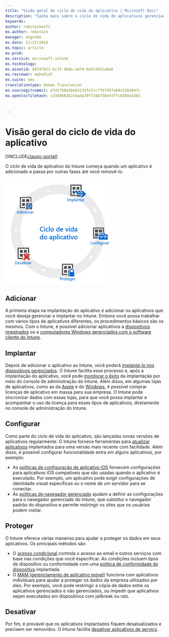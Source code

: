 ```yaml
---
title: "Visão geral do ciclo de vida do aplicativo | Microsoft Docs"
description: "Saiba mais sobre o ciclo de vida de aplicativos gerenciados pelo Intune, desde sua adição até sua eventual aposentadoria."
keywords: 
author: robstackmsft
ms.author: robstack
manager: angrobe
ms.date: 12/27/2016
ms.topic: article
ms.prod: 
ms.service: microsoft-intune
ms.technology: 
ms.assetid: 60347012-bc3f-4b9a-a4f4-6d3c5021a6e6
ms.reviewer: mghadial
ms.suite: ems
translationtype: Human Translation
ms.sourcegitcommit: e7d1760a10e63233fe7cc7f6fd57a68c5283647c
ms.openlocfilehash: c3394663b234ada70f724b750dfdffc8369cb203


---
```


# <a name="overview-of-the-app-lifecycle"></a>Visão geral do ciclo de vida do aplicativo

[!INCLUDE[classic-portal](../includes/classic-portal.md)]

O ciclo de vida de aplicativo do Intune começa quando um aplicativo é adicionado e passa por outras fases até você removê-lo.

![O ciclo de vida do aplicativo](./media/app-lifecycle.png "o ciclo de vida do aplicativo do Intune")

## <a name="add"></a>Adicionar

A primeira etapa na implantação do aplicativo é adicionar os aplicativos que você deseja gerenciar e implantar no Intune. Embora você possa trabalhar com vários tipos de aplicativos diferentes, os procedimentos básicos são os mesmos. Com o Intune, é possível adicionar aplicativos a [dispositivos registrados](add-apps-for-mobile-devices-in-microsoft-intune.md) ou a [computadores Windows gerenciados com o software cliente do Intune](add-apps-for-windows-pcs-in-microsoft-intune.md).

## <a name="deploy"></a>Implantar

Depois de adicionar o aplicativo ao Intune, você poderá [implantá-lo nos dispositivos gerenciados](deploy-apps.md). O Intune facilita esse processo e, após a implantação do aplicativo, você pode [monitorar o êxito](monitor-apps-in-microsoft-intune.md) da implantação por meio do console de administração do Intune. Além disso, em algumas lojas de aplicativos, como as da [Apple](manage-ios-apps-you-purchased-through-a-volume-purchase-program-with-microsoft-intune.md) e do [Windows](manage-apps-you-purchased-from-the-windows-store-for-business-with-microsoft-intune.md), é possível comprar licenças de aplicativo em massa para sua empresa. O Intune pode sincronizar dados com essas lojas, para que você possa implantar e acompanhar o uso da licença para esses tipos de aplicativos, diretamente no console de administração do Intune.

## <a name="configure"></a>Configurar

Como parte do ciclo de vida do aplicativo, são lançadas novas versões de aplicativos regularmente. O Intune fornece ferramentas para [atualizar aplicativos](update-apps-using-microsoft-intune.md) implantados para uma versão mais recente com facilidade. Além disso, é possível configurar funcionalidade extra em alguns aplicativos, por exemplo:
- As [políticas de configuração de aplicativo iOS](configure-ios-apps-with-mobile-app-configuration-policies-in-microsoft-intune.md) fornecem configurações para aplicativos iOS compatíveis que são usadas quando o aplicativo é executado. Por exemplo, um aplicativo pode exigir configurações de identidade visual específicas ou o nome de um servidor para se conectar.
- As [políticas de navegador gerenciado](manage-internet-access-using-managed-browser-policies.md) ajudam a definir as configurações para o navegador gerenciado do Intune, que substitui o navegador padrão do dispositivo e permite restringir os sites que os usuários podem visitar.

## <a name="protect"></a>Proteger

O Intune oferece várias maneiras para ajudar a proteger os dados em seus aplicativos. Os principais métodos são:
- O [acesso condicional](restrict-access-to-email-and-o365-services-with-microsoft-intune.md) controla o acesso ao email e outros serviços com base nas condições que você especificar. As condições incluem tipos de dispositivo ou conformidade com uma [política de conformidade do dispositivo](introduction-to-device-compliance-policies-in-microsoft-intune.md) implantada.
- O [MAM (gerenciamento de aplicativo móvel)](protect-app-data-using-mobile-app-management-policies-with-microsoft-intune.md) funciona com aplicativos individuais para ajudar a proteger os dados da empresa utilizados por eles. Por exemplo, você pode restringir a cópia de dados entre os aplicativos gerenciados e não gerenciados, ou impedir que aplicativos sejam executados em dispositivos com jailbreak ou raiz.

## <a name="retire"></a>Desativar

Por fim, é provável que os aplicativos implantados fiquem desatualizados e precisem ser removidos. O Intune facilita [desativar aplicativos de serviço](retire-apps-using-microsoft-intune.md).



<!--HONumber=Dec16_HO5-->


